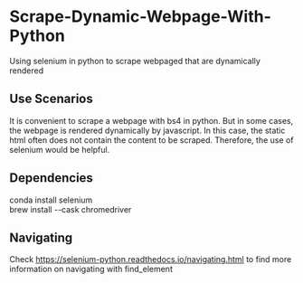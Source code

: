 # Scrape-Dynamic-Webpage-With-Python
Using selenium in python to scrape webpaged that are dynamically rendered
## Use Scenarios
It is convenient to scrape a webpage with bs4 in python. But in some cases, the webpage is rendered dynamically by javascript. In this case, the static html often does not contain the content to be scraped. Therefore, the use of selenium would be helpful.
## Dependencies
conda install selenium
<br/> 
brew install --cask chromedriver
## Navigating
Check https://selenium-python.readthedocs.io/navigating.html to find more information on navigating with find_element
